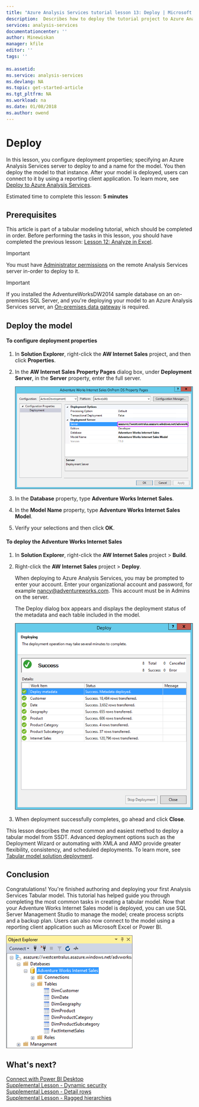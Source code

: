 ```yaml
---
title: "Azure Analysis Services tutorial lesson 13: Deploy | Microsoft Docs"
description:  Describes how to deploy the tutorial project to Azure Analysis Services.
services: analysis-services
documentationcenter: ''
author: Minewiskan
manager: kfile
editor: ''
tags: ''

ms.assetid: 
ms.service: analysis-services
ms.devlang: NA
ms.topic: get-started-article
ms.tgt_pltfrm: NA
ms.workload: na
ms.date: 01/08/2018
ms.author: owend
---
```

# Deploy

In this lesson, you configure deployment properties; specifying an Azure Analysis Services server to deploy to and a name for the model. You then deploy the model to that instance. After your model is deployed, users can connect to it by using a reporting client application. To learn more, see [Deploy to Azure Analysis Services](https://docs.microsoft.com/azure/analysis-services/analysis-services-deploy).  
  
Estimated time to complete this lesson: **5 minutes**  
  
## Prerequisites  
This article is part of a tabular modeling tutorial, which should be completed in order. Before performing the tasks in this lesson, you should have completed the previous lesson: [Lesson 12: Analyze in Excel](../tutorials/aas-lesson-12-analyze-in-excel.md).  

> [!IMPORTANT]  
> You must have [Administrator permissions](../analysis-services-server-admins.md) on the remote Analysis Services server in-order to deploy to it.  

> [!IMPORTANT]  
> If you installed the AdventureWorksDW2014 sample database on an on-premises SQL Server, and you're deploying your model to an Azure Analysis Services server, an [On-premises data gateway](../analysis-services-gateway.md) is required.
  
## Deploy the model  
  
#### To configure deployment properties  

  
1.  In **Solution Explorer**, right-click the **AW Internet Sales** project, and then click **Properties**.  
  
2.  In the **AW Internet Sales Property Pages** dialog box, under **Deployment Server**, in the **Server** property, enter the full server.  

    ![aas-lesson13-deploy-property](../tutorials/media/aas-lesson13-deploy-property.png)
  
3.  In the **Database** property, type **Adventure Works Internet Sales**.  
  
4.  In the **Model Name** property, type **Adventure Works Internet Sales Model**.  
  
5.  Verify your selections and then click **OK**.  
  
#### To deploy the Adventure Works Internet Sales
  
1.  In **Solution Explorer**, right-click the **AW Internet Sales** project > **Build**.  

2.  Right-click the **AW Internet Sales** project > **Deploy**.

    When deploying to Azure Analysis Services, you may be prompted to enter your account. Enter your organizational account and password, for example nancy@adventureworks.com. This account must be in Admins on the server.
  
    The Deploy dialog box appears and displays the deployment status of the metadata and each table included in the model.  
    
    ![aas-lesson13-deploy-status](../tutorials/media/aas-lesson13-deploy-status.png)
  
3. When deployment successfully completes, go ahead and click **Close**.  
  

This lesson describes the most common and easiest method to deploy a tabular model from SSDT. Advanced deployment options such as the Deployment Wizard or automating with XMLA and AMO provide greater flexibility, consistency, and scheduled deployments. To learn more, see [Tabular model solution deployment](https://docs.microsoft.com/sql/analysis-services/tabular-models/tabular-model-solution-deployment-ssas-tabular).

## Conclusion  
Congratulations! You're finished authoring and deploying your first Analysis Services Tabular model. This tutorial has helped guide you through completing the most common tasks in creating a tabular model. Now that your Adventure Works Internet Sales model is deployed, you can use SQL Server Management Studio to manage the model; create process scripts and a backup plan. Users can also now connect to the model using a reporting client application such as Microsoft Excel or Power BI.  

![aas-lesson13-ssms](../tutorials/media/aas-lesson13-ssms.png)
  
  
  
## What's next?
[Connect with Power BI Desktop](../analysis-services-connect-pbi.md)   
[Supplemental Lesson - Dynamic security](../tutorials/aas-supplemental-lesson-dynamic-security.md)   
[Supplemental Lesson - Detail rows](../tutorials/aas-supplemental-lesson-detail-rows.md)   
[Supplemental Lesson - Ragged hierarchies](../tutorials/aas-supplemental-lesson-ragged-hierarchies.md)   

